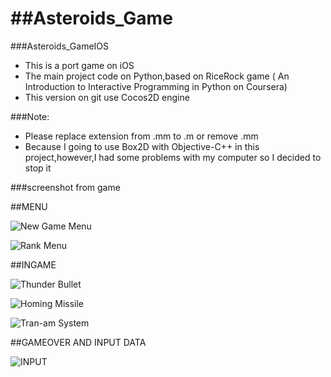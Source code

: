 ##Asteroids_Game
==============

###Asteroids_GameIOS
- This is a port game on iOS
- The main project code on Python,based on RiceRock game ( An Introduction to Interactive Programming in Python  on Coursera)
- This version on git use Cocos2D engine 

###Note:
- Please replace extension from .mm to .m or remove .mm 
- Because I going to use Box2D with Objective-C++ in this project,however,I had some problems with my computer so I decided to stop it

###screenshot from game

##MENU

![New Game Menu](http://i815.photobucket.com/albums/zz71/Cqshinn/iOSSimulatorScreenshotJul5201450918PM_zps2428fad2.png)

![Rank Menu](http://i815.photobucket.com/albums/zz71/Cqshinn/iOSSimulatorScreenshotJul5201450936PM_zps86cdda0a.png)

##INGAME

![Thunder Bullet](http://i815.photobucket.com/albums/zz71/Cqshinn/iOSSimulatorScreenshotJul5201451221PM_zps521cb7bf.png)

![Homing Missile](http://i815.photobucket.com/albums/zz71/Cqshinn/iOSSimulatorScreenshotJul5201451117PM_zps1ce1caf8.png)

![Tran-am System](http://i815.photobucket.com/albums/zz71/Cqshinn/iOSSimulatorScreenshotJul5201451121PM_zps4b7e9e1d.png)

##GAMEOVER AND INPUT DATA

![INPUT](http://i815.photobucket.com/albums/zz71/Cqshinn/iOSSimulatorScreenshotJul5201451027PM_zps16ebf317.png)





